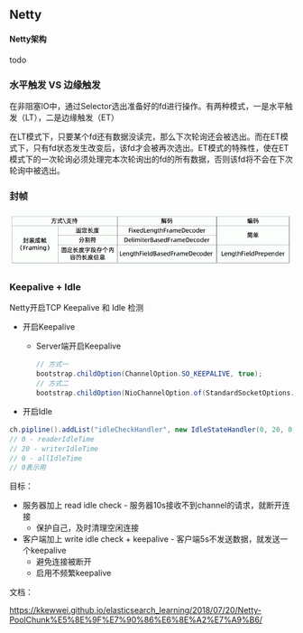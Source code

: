 ## Netty

#### Netty架构

todo

### 水平触发 VS 边缘触发

在非阻塞IO中，通过Selector选出准备好的fd进行操作。有两种模式，一是水平触发（LT），二是边缘触发（ET）

在LT模式下，只要某个fd还有数据没读完，那么下次轮询还会被选出。而在ET模式下，只有fd状态发生改变后，该fd才会被再次选出。ET模式的特殊性，使在ET模式下的一次轮询必须处理完本次轮询出的fd的所有数据，否则该fd将不会在下次轮询中被选出。

### 封帧

<img src="assets/image-20210925221358755.png" alt="image-20210925221358755" style="zoom:80%;" />

### Keepalive + Idle

Netty开启TCP Keepalive 和 Idle 检测

- 开启Keepalive
  
  - Server端开启Keepalive 
    
    ```java
    // 方式一
    bootstrap.childOption(ChannelOption.SO_KEEPALIVE, true);
    // 方式二
    bootstrap.childOption(NioChannelOption.of(StandardSocketOptions.SO_KEEPALIVE), true);
    ```

- 开启Idle

```java
ch.pipline().addList("idleCheckHandler", new IdleStateHandler(0, 20, 0, TimeUnit.SECONDS));
// 0 - readerIdleTime
// 20 - writerIdleTime
// 0 - allIdleTime
// 0表示用 
```

目标：

- 服务器加上 read idle check - 服务器10s接收不到channel的请求，就断开连接
  - 保护自己，及时清理空闲连接
- 客户端加上 write idle check + keepalive - 客户端5s不发送数据，就发送一个keepalive
  - 避免连接被断开
  - 启用不频繁keepalive





文档：

https://kkewwei.github.io/elasticsearch_learning/2018/07/20/Netty-PoolChunk%E5%8E%9F%E7%90%86%E6%8E%A2%E7%A9%B6/
